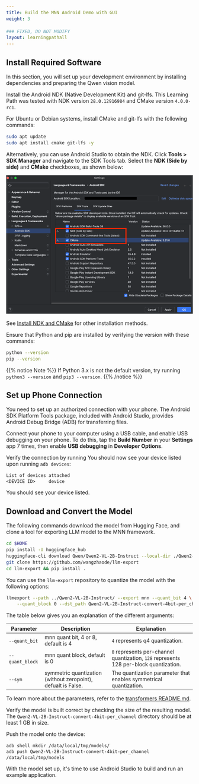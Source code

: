 ```yaml
---
title: Build the MNN Android Demo with GUI
weight: 3

### FIXED, DO NOT MODIFY
layout: learningpathall
---
```

## Install Required Software

In this section, you will set up your development environment by installing dependencies and preparing the Qwen vision model.

Install the Android NDK (Native Development Kit) and git-lfs. This Learning Path was tested with NDK version `28.0.12916984` and CMake version `4.0.0-rc1`.

For Ubuntu or Debian systems, install CMake and git-lfs with the following commands:

```bash
sudo apt update
sudo apt install cmake git-lfs -y
```

Alternatively, you can use Android Studio to obtain the NDK. Click **Tools > SDK Manager** and navigate to the SDK Tools tab. Select the **NDK (Side by side)** and **CMake** checkboxes, as shown below:

![Install NDK](./install_ndk.png)

See [Install NDK and CMake](https://developer.android.com/studio/projects/install-ndk) for other installation methods.

Ensure that Python and pip are installed by verifying the version with these commands:

```bash
python --version
pip --version
```

{{% notice Note %}}
If Python 3.x is not the default version, try running `python3 --version` and `pip3 --version`.
{{% /notice %}}

## Set up Phone Connection

You need to set up an authorized connection with your phone. The Android SDK Platform Tools package, included with Android Studio, provides Android Debug Bridge (ADB) for transferring files. 

Connect your phone to your computer using a USB cable, and enable USB debugging on your phone. To do this, tap the **Build Number** in your **Settings** app 7 times, then enable **USB debugging** in **Developer Options**.

Verify the connection by running You should now see your device listed upon running `adb devices`:

```output
List of devices attached
<DEVICE ID>     device
```
You should see your device listed.

## Download and Convert the Model

The following commands download the model from Hugging Face, and clone a tool for exporting LLM model to the MNN framework.

```bash
cd $HOME
pip install -U huggingface_hub
huggingface-cli download Qwen/Qwen2-VL-2B-Instruct --local-dir ./Qwen2-VL-2B-Instruct/
git clone https://github.com/wangzhaode/llm-export
cd llm-export && pip install .
```

You can use the `llm-export` repository to quantize the model with the following options:

```bash
llmexport --path ../Qwen2-VL-2B-Instruct/ --export mnn --quant_bit 4 \
    --quant_block 0 --dst_path Qwen2-VL-2B-Instruct-convert-4bit-per_channel --sym
```

The table below gives you an explanation of the different arguments:

| Parameter        | Description | Explanation |
|------------------|-------------|--------------|
| `--quant_bit` | mnn quant bit, 4 or 8, default is 4 | `4` represents q4 quantization. |
| `--quant_block` | mnn quant block, default is 0 | `0` represents per-channel quantization, `128` represents 128 per-block quantization. |
| `--sym` | symmetric quantization (without zeropoint), defualt is False. | The quantization parameter that enables symmetrical quantization. |

To learn more about the parameters, refer to the [transformers README.md](https://github.com/alibaba/MNN/tree/master/transformers).

Verify the model is built correct by checking the size of the resulting model. The `Qwen2-VL-2B-Instruct-convert-4bit-per_channel` directory should be at least 1 GB in size.

Push the model onto the device:

```shell
adb shell mkdir /data/local/tmp/models/
adb push Qwen2-VL-2B-Instruct-convert-4bit-per_channel /data/local/tmp/models
```

With the model set up, it's time to use Android Studio to build and run an example application.
